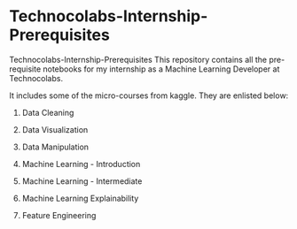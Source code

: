 # Technocolabs-Internship-Prerequisites
Technocolabs-Internship-Prerequisites
This repository contains all the pre-requisite notebooks for my internship as a Machine Learning Developer at Technocolabs.

It includes some of the micro-courses from kaggle. They are enlisted below:

1) Data Cleaning

2) Data Visualization

3) Data Manipulation

4) Machine Learning - Introduction

5) Machine Learning - Intermediate

6) Machine Learning Explainability

7) Feature Engineering
